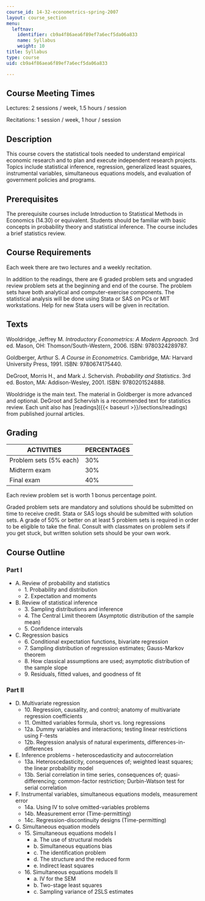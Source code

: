 ```yaml
---
course_id: 14-32-econometrics-spring-2007
layout: course_section
menu:
  leftnav:
    identifier: cb9a4f86aea6f89ef7a6ecf5da06a833
    name: Syllabus
    weight: 10
title: Syllabus
type: course
uid: cb9a4f86aea6f89ef7a6ecf5da06a833

---
```


Course Meeting Times
--------------------

Lectures: 2 sessions / week, 1.5 hours / session

Recitations: 1 session / week, 1 hour / session

Description
-----------

This course covers the statistical tools needed to understand empirical economic research and to plan and execute independent research projects. Topics include statistical inference, regression, generalized least squares, instrumental variables, simultaneous equations models, and evaluation of government policies and programs.

Prerequisites
-------------

The prerequisite courses include Introduction to Statistical Methods in Economics (14.30) or equivalent. Students should be familiar with basic concepts in probability theory and statistical inference. The course includes a brief statistics review.

Course Requirements
-------------------

Each week there are two lectures and a weekly recitation.

In addition to the readings, there are 6 graded problem sets and ungraded review problem sets at the beginning and end of the course. The problem sets have both analytical and computer-exercise components. The statistical analysis will be done using Stata or SAS on PCs or MIT workstations. Help for new Stata users will be given in recitation.

Texts
-----

Wooldridge, Jeffrey M. _Introductory Econometrics: A Modern Approach_. 3rd ed. Mason, OH: Thomson/South-Western, 2006. ISBN: 9780324289787.

Goldberger, Arthur S. _A Course in Econometrics_. Cambridge, MA: Harvard University Press, 1991. ISBN: 9780674175440.

DeGroot, Morris H., and Mark J. Schervish. _Probability and Statistics_. 3rd ed. Boston, MA: Addison-Wesley, 2001. ISBN: 9780201524888.

Wooldridge is the main text. The material in Goldberger is more advanced and optional. DeGroot and Schervish is a recommended text for statistics review. Each unit also has [readings]({{< baseurl >}}/sections/readings) from published journal articles.

Grading
-------

| ACTIVITIES | PERCENTAGES |
| --- | --- |
| Problem sets (5% each) | 30% |
| Midterm exam | 30% |
| Final exam | 40% 

Each review problem set is worth 1 bonus percentage point.

Graded problem sets are mandatory and solutions should be submitted on time to receive credit. Stata or SAS logs should be submitted with solution sets. A grade of 50% or better on at least 5 problem sets is required in order to be eligible to take the final. Consult with classmates on problem sets if you get stuck, but written solution sets should be your own work.

Course Outline
--------------

### Part I

*   A. Review of probability and statistics
    *   1\. Probability and distribution
    *   2\. Expectation and moments
*   B. Review of statistical inference
    *   3\. Sampling distributions and inference
    *   4\. The Central Limit theorem (Asymptotic distribution of the sample mean)
    *   5\. Confidence intervals
*   C. Regression basics
    *   6\. Conditional expectation functions, bivariate regression
    *   7\. Sampling distribution of regression estimates; Gauss-Markov theorem
    *   8\. How classical assumptions are used; asymptotic distribution of the sample slope
    *   9\. Residuals, fitted values, and goodness of fit

### Part II

*   D. Multivariate regression
    *   10\. Regression, causality, and control; anatomy of multivariate regression coefficients
    *   11\. Omitted variables formula, short vs. long regressions
    *   12a. Dummy variables and interactions; testing linear restrictions using F-tests
    *   12b. Regression analysis of natural experiments, differences-in-differences
*   E. Inference problems - heteroscedasticity and autocorrelation
    *   13a. Heteroscedasticity, consequences of; weighted least squares; the linear probability model
    *   13b. Serial correlation in time series, consequences of; quasi-differencing; common-factor restriction; Durbin-Watson test for serial correlation
*   F. Instrumental variables, simultaneous equations models, measurement error
    *   14a. Using IV to solve omitted-variables problems
    *   14b. Measurement error (Time-permitting)
    *   14c. Regression-discontinuity designs (Time-permitting)
*   G. Simultaneous equation models
    *   15\. Simultaneous equations models I
        *   a. The use of structural models
        *   b. Simultaneous equations bias
        *   c. The identification problem
        *   d. The structure and the reduced form
        *   e. Indirect least squares
    *   16\. Simultaneous equations models II
        *   a. IV for the SEM
        *   b. Two-stage least squares
        *   c. Sampling variance of 2SLS estimates